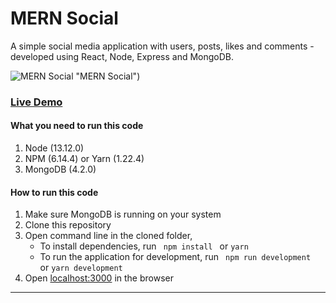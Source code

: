 # MERN Social

A simple social media application with users, posts, likes and comments - developed using React, Node, Express and MongoDB. 

![MERN Social](https://drive.google.com/file/d/1fc7WAdzfZw9ZNpvUsD1jzQOlsu713CP4/view?usp=sharing) "MERN Social")

### [Live Demo](http://social2.mernbook.com/ "MERN Social")

#### What you need to run this code
1. Node (13.12.0)
2. NPM (6.14.4) or Yarn (1.22.4)
3. MongoDB (4.2.0)

####  How to run this code
1. Make sure MongoDB is running on your system 
2. Clone this repository
3. Open command line in the cloned folder,
   - To install dependencies, run ```  npm install  ``` or ``` yarn ```
   - To run the application for development, run ```  npm run development  ``` or ``` yarn development ```
4. Open [localhost:3000](http://localhost:3000/) in the browser
---- 
